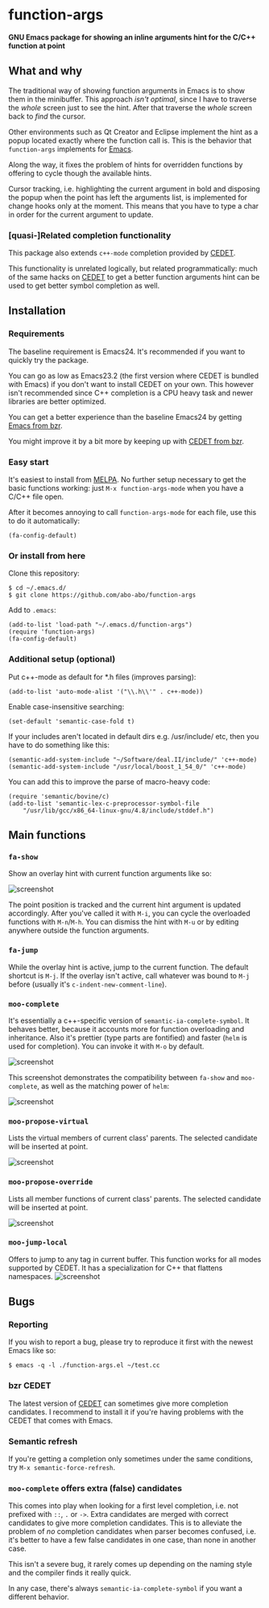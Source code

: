 # function-args

**GNU Emacs package for showing an inline arguments hint for the C/C++ function at point**

## What and why

The traditional way of showing function arguments in Emacs is to show
them in the minibuffer.  This approach *isn't optimal*, since I have
to traverse the *whole* screen just to see the hint. After that
traverse the *whole* screen back to *find* the cursor.

Other environments such as Qt Creator and Eclipse implement the hint
as a popup located exactly where the function call is. This is the
behavior that `function-args` implements for [Emacs][emacs].

Along the way, it fixes the problem of hints for overridden functions
by offering to cycle though the available hints.

Cursor tracking, i.e. highlighting the current argument in bold and
disposing the popup when the point has left the arguments list, is
implemented for change hooks only at the moment. This means that you
have to type a char in order for the current argument to update.

### [quasi-]Related completion functionality

This package also extends `c++-mode` completion provided by [CEDET][cedet].

This functionality is unrelated logically, but related programmatically:
much of the same hacks on [CEDET][cedet] to get a better function arguments hint
can be used to get better symbol completion as well.

## Installation

### Requirements

The baseline requirement is Emacs24. It's recommended if you want to quickly try the package.

You can go as low as Emacs23.2 (the first version where CEDET is bundled with Emacs)
if you don't want to install CEDET on your own. This however isn't recommended since
C++ completion is a CPU heavy task and newer libraries are better optimized.

You can get a better experience than the baseline Emacs24 by getting
[Emacs from bzr][emacs-bzr].

You might improve it by a bit more by keeping up with
[CEDET from bzr][cedet-bzr].

### Easy start

It's easiest to install from [MELPA][melpa].  No further setup
necessary to get the basic functions working: just `M-x
function-args-mode` when you have a C/C++ file open.

After it becomes annoying to call `function-args-mode` for each file,
use this to do it automatically:

    (fa-config-default)

### Or install from here
Clone this repository:

    $ cd ~/.emacs.d/
    $ git clone https://github.com/abo-abo/function-args

Add to `.emacs`:

    (add-to-list 'load-path "~/.emacs.d/function-args")
    (require 'function-args)
    (fa-config-default)

### Additional setup (optional)

Put c++-mode as default for *.h files (improves parsing):

    (add-to-list 'auto-mode-alist '("\\.h\\'" . c++-mode))

Enable case-insensitive searching:

    (set-default 'semantic-case-fold t)

If your includes aren't located in default dirs e.g. /usr/include/
etc, then you have to do something like this:

    (semantic-add-system-include "~/Software/deal.II/include/" 'c++-mode)
    (semantic-add-system-include "/usr/local/boost_1_54_0/" 'c++-mode)

You can add this to improve the parse of macro-heavy code:

    (require 'semantic/bovine/c)
    (add-to-list 'semantic-lex-c-preprocessor-symbol-file
        "/usr/lib/gcc/x86_64-linux-gnu/4.8/include/stddef.h")

## Main functions

### `fa-show`

Show an overlay hint with current function arguments like so:

![screenshot](https://raw.github.com/abo-abo/function-args/master/doc/screenshot-1.png)

The point position is tracked and the current hint argument is updated accordingly.
After you've called it with `M-i`, you can cycle the overloaded functions with `M-n`/`M-h`.
You can dismiss the hint with `M-u` or by editing anywhere outside the function arguments.

### `fa-jump`

While the overlay hint is active, jump to the current function.
The default shortcut is `M-j`.
If the overlay isn't active,
call whatever was bound to `M-j` before (usually it's `c-indent-new-comment-line`).

### `moo-complete`

It's essentially a c++-specific version of `semantic-ia-complete-symbol`.
It behaves better, because it accounts more for function overloading and inheritance.
Also it's prettier (type parts are fontified) and faster (`helm` is used for completion).
You can invoke it with `M-o` by default.

![screenshot](https://raw.github.com/abo-abo/function-args/master/doc/screenshot-6.png)

This screenshot demonstrates the compatibility between `fa-show` and `moo-complete`, as
well as the matching power of `helm`:

![screenshot](https://raw.github.com/abo-abo/function-args/master/doc/screenshot-7.png)

### `moo-propose-virtual`

Lists the virtual members of current class' parents. The selected
candidate will be inserted at point.

![screenshot](https://raw.github.com/abo-abo/function-args/master/doc/screenshot-3.png)

### `moo-propose-override`

Lists all member functions of current class' parents. The selected
candidate will be inserted at point.

![screenshot](https://raw.github.com/abo-abo/function-args/master/doc/screenshot-2.png)

### `moo-jump-local`

Offers to jump to any tag in current buffer.
This function works for all modes supported by CEDET.
It has a specialization for C++ that flattens namespaces.
![screenshot](https://raw.github.com/abo-abo/function-args/master/doc/screenshot-4.png)

## Bugs

### Reporting

If you wish to report a bug, please try to reproduce it first
with the newest Emacs like so:

    $ emacs -q -l ./function-args.el ~/test.cc

### bzr CEDET

The latest version of [CEDET][cedet-bzr] can sometimes give more completion candidates.
I recommend to install it if you're having problems with the CEDET that comes with Emacs.

### Semantic refresh

If you're getting a completion only sometimes under the same conditions,
try `M-x semantic-force-refresh`.

### `moo-complete` offers extra (false) candidates

This comes into play when looking for a first level completion,
i.e. not prefixed with `::`, `.` or `->`. Extra candidates are
merged with correct candidates to give more completion candidates.
This is to alleviate the problem of *no* completion candidates when
parser becomes confused, i.e. it's better to have a few false
candidates in one case, than none in another case.

This isn't a severe bug, it rarely comes up depending on the naming style
and the compiler finds it really quick.

In any case, there's always `semantic-ia-complete-symbol` if you want
a different behavior.

[cedet]: http://cedet.sourceforge.net/intellisense.shtml
[cedet-bzr]: http://cedet.sourceforge.net/bzr-repo.shtml
[emacs]: http://www.gnu.org/software/emacs/
[emacs-bzr]: https://savannah.gnu.org/bzr/?group=emacs
[melpa]: http://melpa.milkbox.net/
